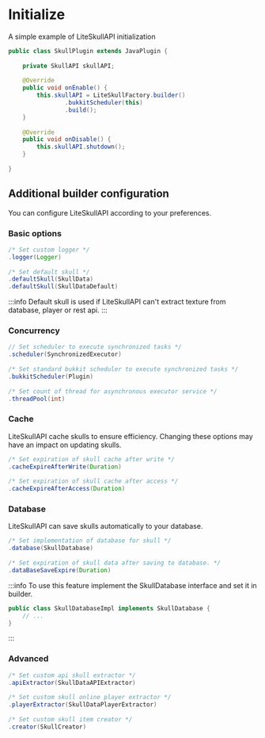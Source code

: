 # Initialize

A simple example of LiteSkullAPI initialization

```java
public class SkullPlugin extends JavaPlugin {
    
    private SkullAPI skullAPI;
    
    @Override
    public void onEnable() {
        this.skullAPI = LiteSkullFactory.builder()
                .bukkitScheduler(this)
                .build();
    }
    
    @Override
    public void onDisable() {
        this.skullAPI.shutdown();
    }
    
}
```

## Additional builder configuration

You can configure LiteSkullAPI according to your preferences.

### Basic options
```java
/* Set custom logger */
.logger(Logger)
        
/* Set default skull */
.defaultSkull(SkullData)
.defaultSkull(SkullDataDefault)
```
:::info
Default skull is used if LiteSkullAPI can't extract texture from database, player or rest api.
:::

### Concurrency

```java
// Set scheduler to execute synchronized tasks */
.scheduler(SynchronizedExecutor)
        
/* Set standard bukkit scheduler to execute synchronized tasks */
.bukkitScheduler(Plugin)
    
/* Set count of thread for asynchronous executor service */
.threadPool(int)
```


### Cache
LiteSkullAPI cache skulls to ensure efficiency. Changing these options may have an impact on updating skulls.
```java
/* Set expiration of skull cache after write */
.cacheExpireAfterWrite(Duration)
    
/* Set expiration of skull cache after access */
.cacheExpireAfterAccess(Duration)
```


### Database
LiteSkullAPI can save skulls automatically to your database.
```java
/* Set implementation of database for skull */
.database(SkullDatabase)
    
/* Set expiration of skull data after saving to database. */
.dataBaseSaveExpire(Duration)
```
:::info
To use this feature implement the SkullDatabase interface and set it in builder. 
```java
public class SkullDatabaseImpl implements SkullDatabase {
    // ...
}
```
:::


### Advanced
```java
/* Set custom api skull extractor */
.apiExtractor(SkullDataAPIExtractor)
    
/* Set custom skull online player extractor */
.playerExtractor(SkullDataPlayerExtractor)
    
/* Set custom skull item creator */
.creator(SkullCreator)
```